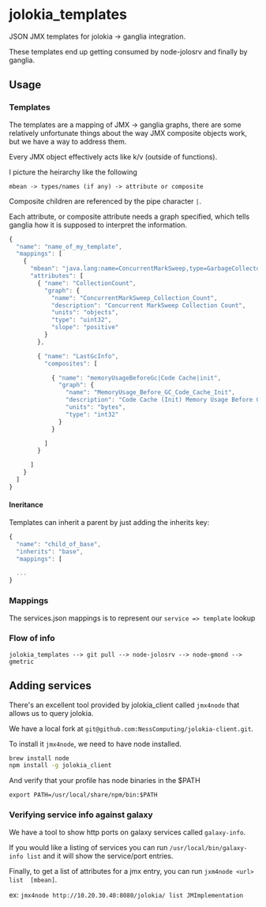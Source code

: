 jolokia_templates
=================

JSON JMX templates for jolokia -> ganglia integration.

These templates end up getting consumed by node-jolosrv and finally by ganglia.

Usage
-----

### Templates

The templates are a mapping of JMX -> ganglia graphs, there are some relatively
unfortunate things about the way JMX composite objects work, but we have a way
to address them.

Every JMX object effectively acts like k/v (outside of functions).

I picture the heirarchy like the following

    mbean -> types/names (if any) -> attribute or composite

Composite children are referenced by the pipe character `|`.

Each attribute, or composite attribute needs a graph specified,
which tells ganglia how it is supposed to interpret the information.

```javascript
{
  "name": "name_of_my_template",
  "mappings": [
    {
      "mbean": "java.lang:name=ConcurrentMarkSweep,type=GarbageCollector",
      "attributes": [
        { "name": "CollectionCount",
          "graph": {
            "name": "ConcurrentMarkSweep_Collection_Count",
            "description": "Concurrent MarkSweep Collection Count",
            "units": "objects",
            "type": "uint32",
            "slope": "positive"
          }
        },

        { "name": "LastGcInfo",
          "composites": [

            { "name": "memoryUsageBeforeGc|Code Cache|init",
              "graph": {
                "name": "MemoryUsage_Before_GC_Code_Cache_Init",
                "description": "Code Cache (Init) Memory Usage Before GC",
                "units": "bytes",
                "type": "int32"
              }
            }

          ]
        }

      ]
    }
  ]
}
```

#### Ineritance

Templates can inherit a parent by just adding the inherits key:

```javascript
{
  "name": "child_of_base",
  "inherits": "base",
  "mappings": [

  ...
}
```

### Mappings

The services.json mappings is to represent our `service => template` lookup

### Flow of info

    jolokia_templates --> git pull --> node-jolosrv --> node-gmond --> gmetric

## Adding services

There's an excellent tool provided by jolokia_client called `jmx4node` that allows us to query jolokia.

We have a local fork at `git@github.com:NessComputing/jolokia-client.git`.

To install it `jmx4node`, we need to have node installed.

```bash
brew install node
npm install -g jolokia_client
```

And verify that your profile has node binaries in the $PATH

`export PATH=/usr/local/share/npm/bin:$PATH`

### Verifying service info against galaxy

We have a tool to show http ports on galaxy services called `galaxy-info`.

If you would like a listing of services you can run `/usr/local/bin/galaxy-info list` and it will show the service/port entries.

Finally, to get a list of attributes for a jmx entry, you can run `jxm4node <url> list  [mbean]`.

ex: `jmx4node http://10.20.30.40:8080/jolokia/ list JMImplementation`
